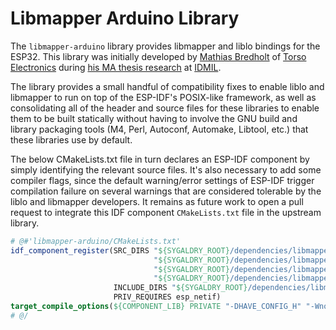 # Libmapper Arduino Library

The `libmapper-arduino` library provides libmapper and liblo bindings for the ESP32. This library was initially developed by
[Mathias Bredholt](https://github.com/mathiasbredholt) of [Torso Electronics](https://torsoelectronics.com/)
during [his MA thesis research](https://escholarship.mcgill.ca/concern/theses/gx41mp578) at [IDMIL](https://www.idmil.org/).

The library provides a small handful of compatibility fixes to enable liblo and
libmapper to run on top of the ESP-IDF's POSIX-like framework, as well as
consolidating all of the header and source files for these libraries to enable
them to be built statically without having to involve the GNU build and library
packaging tools (M4, Perl, Autoconf, Automake, Libtool, etc.) that these
libraries use by default.

The below CMakeLists.txt file in turn declares an ESP-IDF component by simply
identifying the relevant source files. It's also necessary to add some compiler
flags, since the default warning/error settings of ESP-IDF trigger compilation
failure on several warnings that are considered tolerable by the liblo and
libmapper developers. It remains as future work to open a pull request to
integrate this IDF component `CMakeLists.txt` file in the upstream library.

```cmake
# @#'libmapper-arduino/CMakeLists.txt'
idf_component_register(SRC_DIRS "${SYGALDRY_ROOT}/dependencies/libmapper-arduino/src/compat"
                                "${SYGALDRY_ROOT}/dependencies/libmapper-arduino/src/lo"
                                "${SYGALDRY_ROOT}/dependencies/libmapper-arduino/src/mapper"
                                "${SYGALDRY_ROOT}/dependencies/libmapper-arduino/src/zlib"
                       INCLUDE_DIRS "${SYGALDRY_ROOT}/dependencies/libmapper-arduino/src"
                       PRIV_REQUIRES esp_netif)
target_compile_options(${COMPONENT_LIB} PRIVATE "-DHAVE_CONFIG_H" "-Wno-error=char-subscripts" "-Wno-error=format-truncation" "-Wno-error=format")
# @/
```
